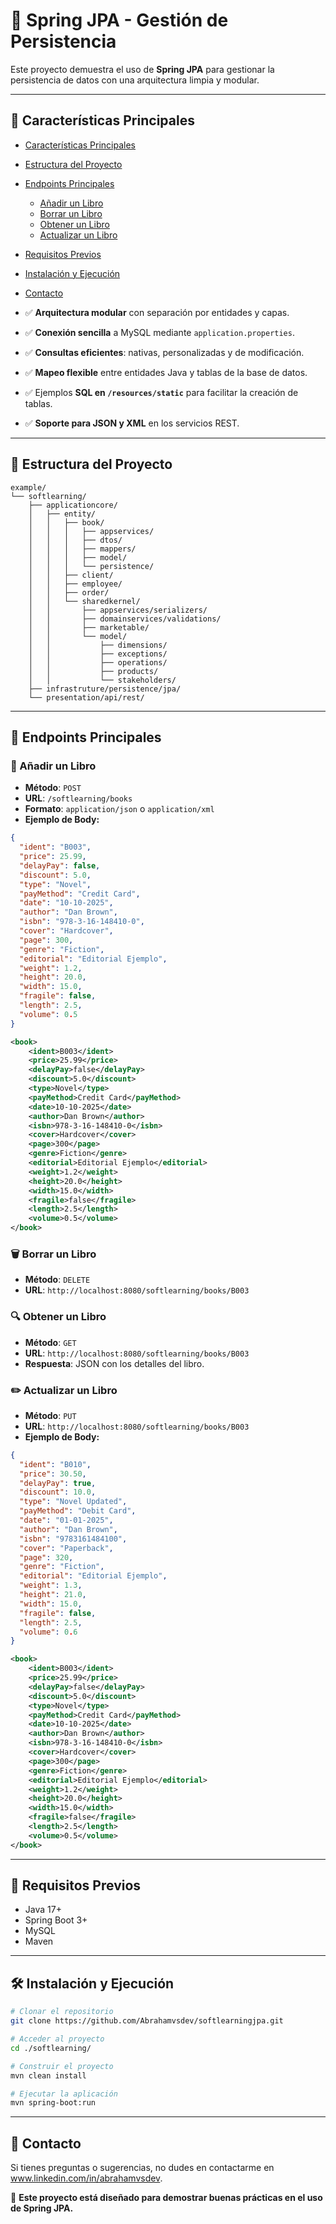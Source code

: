 # 🌱 Spring JPA - Gestión de Persistencia

Este proyecto demuestra el uso de **Spring JPA** para gestionar la persistencia de datos con una arquitectura limpia y modular.

---

## 📌 Características Principales

- [Características Principales](#-características-principales)
- [Estructura del Proyecto](#-estructura-del-proyecto)
- [Endpoints Principales](#-endpoints-principales)
  - [Añadir un Libro](#-añadir-un-libro)
  - [Borrar un Libro](#-borrar-un-libro)
  - [Obtener un Libro](#-actualizar-un-libro)
  - [Actualizar un Libro](#-actualizar-un-libro)
- [Requisitos Previos](#-requisitos-previos)
- [Instalación y Ejecución](#-instalación-y-ejecución)
- [Contacto](#-contacto)

- ✅ **Arquitectura modular** con separación por entidades y capas.
- ✅ **Conexión sencilla** a MySQL mediante `application.properties`.
- ✅ **Consultas eficientes**: nativas, personalizadas y de modificación.
- ✅ **Mapeo flexible** entre entidades Java y tablas de la base de datos.
- ✅ Ejemplos **SQL en `/resources/static`** para facilitar la creación de tablas.
- ✅ **Soporte para JSON y XML** en los servicios REST.

---

## 📂 Estructura del Proyecto

```
example/
└── softlearning/
    ├── applicationcore/
    │   ├── entity/
    │   │   ├── book/
    │   │   │   ├── appservices/
    │   │   │   ├── dtos/
    │   │   │   ├── mappers/
    │   │   │   ├── model/
    │   │   │   └── persistence/
    │   │   ├── client/
    │   │   ├── employee/
    │   │   ├── order/
    │   │   └── sharedkernel/
    │   │       ├── appservices/serializers/
    │   │       ├── domainservices/validations/
    │   │       ├── marketable/
    │   │       └── model/
    │   │           ├── dimensions/
    │   │           ├── exceptions/
    │   │           ├── operations/
    │   │           ├── products/
    │   │           └── stakeholders/
    ├── infrastruture/persistence/jpa/
    └── presentation/api/rest/
```

---

## 🚀 Endpoints Principales

### 📖 Añadir un Libro
- **Método**: `POST`
- **URL**: `/softlearning/books`
- **Formato**: `application/json` o `application/xml`
- **Ejemplo de Body:**

```json
{
  "ident": "B003",
  "price": 25.99,
  "delayPay": false,
  "discount": 5.0,
  "type": "Novel",
  "payMethod": "Credit Card",
  "date": "10-10-2025",
  "author": "Dan Brown",
  "isbn": "978-3-16-148410-0",
  "cover": "Hardcover",
  "page": 300,
  "genre": "Fiction",
  "editorial": "Editorial Ejemplo",
  "weight": 1.2,
  "height": 20.0,
  "width": 15.0,
  "fragile": false,
  "length": 2.5,
  "volume": 0.5
}
```

```XML
<book>
    <ident>B003</ident>
    <price>25.99</price>
    <delayPay>false</delayPay>
    <discount>5.0</discount>
    <type>Novel</type>
    <payMethod>Credit Card</payMethod>
    <date>10-10-2025</date>
    <author>Dan Brown</author>
    <isbn>978-3-16-148410-0</isbn>
    <cover>Hardcover</cover>
    <page>300</page>
    <genre>Fiction</genre>
    <editorial>Editorial Ejemplo</editorial>
    <weight>1.2</weight>
    <height>20.0</height>
    <width>15.0</width>
    <fragile>false</fragile>
    <length>2.5</length>
    <volume>0.5</volume>
</book>
```

### 🗑️ Borrar un Libro
- **Método**: `DELETE`
- **URL**: `http://localhost:8080/softlearning/books/B003`

### 🔍 Obtener un Libro
- **Método**: `GET`
- **URL**: `http://localhost:8080/softlearning/books/B003`
- **Respuesta**: JSON con los detalles del libro.

### ✏️ Actualizar un Libro
- **Método**: `PUT`
- **URL**: `http://localhost:8080/softlearning/books/B003`
- **Ejemplo de Body:**

```json
{
  "ident": "B010",
  "price": 30.50,
  "delayPay": true,
  "discount": 10.0,
  "type": "Novel Updated",
  "payMethod": "Debit Card",
  "date": "01-01-2025",
  "author": "Dan Brown",
  "isbn": "9783161484100",
  "cover": "Paperback",
  "page": 320,
  "genre": "Fiction",
  "editorial": "Editorial Ejemplo",
  "weight": 1.3,
  "height": 21.0,
  "width": 15.0,
  "fragile": false,
  "length": 2.5,
  "volume": 0.6
}
```


```XML
<book>
    <ident>B003</ident>
    <price>25.99</price>
    <delayPay>false</delayPay>
    <discount>5.0</discount>
    <type>Novel</type>
    <payMethod>Credit Card</payMethod>
    <date>10-10-2025</date>
    <author>Dan Brown</author>
    <isbn>978-3-16-148410-0</isbn>
    <cover>Hardcover</cover>
    <page>300</page>
    <genre>Fiction</genre>
    <editorial>Editorial Ejemplo</editorial>
    <weight>1.2</weight>
    <height>20.0</height>
    <width>15.0</width>
    <fragile>false</fragile>
    <length>2.5</length>
    <volume>0.5</volume>
</book>
```
---


## 🔧 Requisitos Previos

- Java 17+
- Spring Boot 3+
- MySQL
- Maven

---

## 🛠 Instalación y Ejecución

```sh
# Clonar el repositorio
git clone https://github.com/Abrahamvsdev/softlearningjpa.git

# Acceder al proyecto
cd ./softlearning/

# Construir el proyecto
mvn clean install

# Ejecutar la aplicación
mvn spring-boot:run
```

---

## 🎯 Contacto
Si tienes preguntas o sugerencias, no dudes en contactarme en www.linkedin.com/in/abrahamvsdev.

📌 **Este proyecto está diseñado para demostrar buenas prácticas en el uso de Spring JPA.**